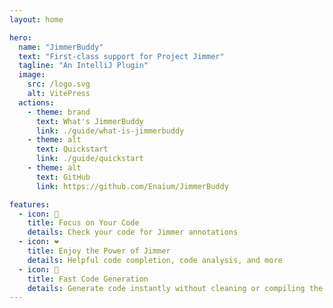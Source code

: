 ```yaml
---
layout: home

hero:
  name: "JimmerBuddy"
  text: "First-class support for Project Jimmer"
  tagline: "An IntelliJ Plugin"
  image:
    src: /logo.svg
    alt: VitePress
  actions:
    - theme: brand
      text: What's JimmerBuddy
      link: ./guide/what-is-jimmerbuddy
    - theme: alt
      text: Quickstart
      link: ./guide/quickstart
    - theme: alt
      text: GitHub
      link: https://github.com/Enaium/JimmerBuddy

features:
  - icon: 🎯
    title: Focus on Your Code
    details: Check your code for Jimmer annotations
  - icon: ❤️
    title: Enjoy the Power of Jimmer
    details: Helpful code completion, code analysis, and more
  - icon: 🚀
    title: Fast Code Generation
    details: Generate code instantly without cleaning or compiling the project
---
```


